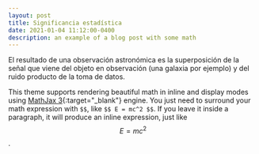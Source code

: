 ```yaml
---
layout: post
title: Significancia estadística
date: 2021-01-04 11:12:00-0400
description: an example of a blog post with some math
---
```


El resultado de una observación astronómica es la superposición de la señal que viene del objeto en observación (una galaxia por ejemplo) y del ruido producto de la toma de datos.      

This theme supports rendering beautiful math in inline and display modes using [MathJax 3](https://www.mathjax.org/){:target="\_blank"} engine. You just need to surround your math expression with `$$`, like `$$ E = mc^2 $$`. If you leave it inside a paragraph, it will produce an inline expression, just like $$ E = mc^2 $$.
